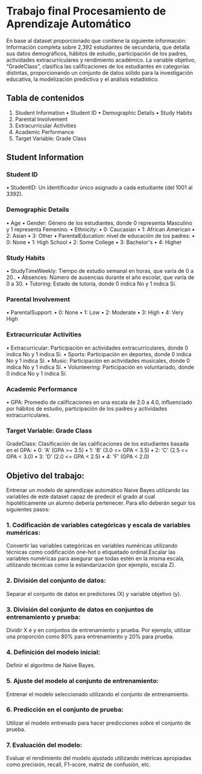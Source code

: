 # Trabajo final Procesamiento de Aprendizaje Automático
En base al dataset proporcionado que contiene la siguiente información:
Información completa sobre 2,392 estudiantes de secundaria, que detalla sus datos demográficos, hábitos de estudio, participación de los padres, actividades extracurriculares y rendimiento académico. La variable objetivo, “GradeClass”, clasifica las calificaciones de los estudiantes en categorías distintas, proporcionando un conjunto de datos sólido para la investigación educativa, la modelización predictiva y el análisis estadístico.
## Tabla de contenidos
1. Student Information
  • Student ID
  • Demographic Details
  • Study Habits
2. Parental Involvement
3. Extracurricular Activities
4. Academic Performance
5. Target Variable: Grade Class
## Student Information
### Student ID
• StudentID: Un identificador único asignado a cada estudiante (del 1001 al 3392).
### Demographic Details
• Age
• Gender: Género de los estudiantes, donde 0 representa Masculino y 1 representa Femenino.
• Ethnicity: 
  • 0: Caucasian
  • 1: African American
  • 2: Asian
  • 3: Other
• ParentalEducation: nivel de educación de los padres:
  • 0: None
  • 1: High School
  • 2: Some College
  • 3: Bachelor's
  • 4: Higher
### Study Habits
  • StudyTimeWeekly: Tiempo de estudio semanal en horas, que varía de 0 a 20..
  • Absences: Número de ausencias durante el año escolar, que varía de 0 a 30.
  • Tutoring: Estado de tutoría, donde 0 indica No y 1 indica Sí.
### Parental Involvement
  • ParentalSupport:
  • 0: None 
  • 1: Low
  • 2: Moderate
  • 3: High
  • 4: Very High
### Extracurricular Activities
  • Extracurricular: Participación en actividades extracurriculares, donde 0 indica No y 1 indica Sí.
  • Sports: Participación en deportes, donde 0 indica No y 1 indica Sí.
  • Music: Participación en actividades musicales, donde 0 indica No y 1 indica Sí.
  • Volunteering: Participación en voluntariado, donde 0 indica No y 1 indica Sí.
### Academic Performance
  • GPA: Promedio de calificaciones en una escala de 2.0 a 4.0, influenciado por hábitos de estudio, participación de los padres y actividades extracurriculares.
### Target Variable: Grade Class
GradeClass: Clasificación de las calificaciones de los estudiantes basada en el GPA:
  • 0: 'A' (GPA >= 3.5)
  • 1: 'B' (3.0 <= GPA < 3.5)
  • 2: 'C' (2.5 <= GPA < 3.0)
  • 3: 'D' (2.0 <= GPA < 2.5)
  • 4: 'F' (GPA < 2.0)

## Objetivo del trabajo:
Entrenar un modelo de aprendizaje automático Naive Bayes utilizando las variables de este dataset capaz de predecir el grado al cual hipotéticamente un alumno debería pertenecer.
Para ello deberán seguir los siguientes pasos:
### 1. Codificación de variables categóricas y escala de variables numéricas:
Convertir las variables categóricas en variables numéricas utilizando técnicas como codificación one-hot o etiquetado ordinal.Escalar las variables numéricas para asegurar que todas estén en la misma escala, utilizando técnicas como la estandarización (por ejemplo, escala Z).
### 2. División del conjunto de datos:
Separar el conjunto de datos en predictores (X) y variable objetivo (y).
### 3. División del conjunto de datos en conjuntos de entrenamiento y prueba:
Dividir X e y en conjuntos de entrenamiento y prueba. Por ejemplo, utilizar una proporción como 80% para entrenamiento y 20% para prueba.
### 4. Definición del modelo inicial:
Definir el algoritmo de Naive Bayes.
### 5. Ajuste del modelo al conjunto de entrenamiento:
Entrenar el modelo seleccionado utilizando el conjunto de entrenamiento.
### 6. Predicción en el conjunto de prueba:
Utilizar el modelo entrenado para hacer predicciones sobre el conjunto de prueba.
### 7. Evaluación del modelo:
Evaluar el rendimiento del modelo ajustado utilizando métricas apropiadas como precisión, recall, F1-score, matriz de confusión, etc.
